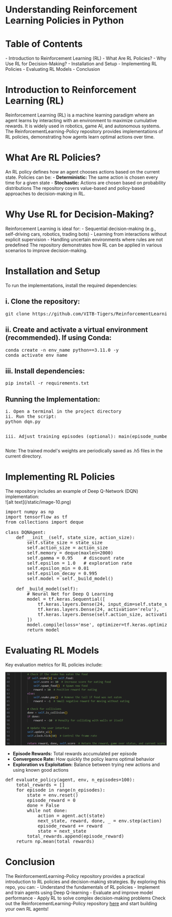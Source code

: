 <br><h1>Understanding Reinforcement Learning Policies in Python</h1>

<h1>Table of Contents</h1>
- Introduction to Reinforcement Learning (RL)
- What Are RL Policies?
- Why Use RL for Decision-Making?
- Installation and Setup
- Implementing RL Policies
- Evaluating RL Models
- Conclusion

<h1>Introduction to Reinforcement Learning (RL)</h1>
Reinforcement Learning (RL) is a machine learning paradigm where an agent learns by interacting with an environment to maximize cumulative rewards. It is widely used in robotics, game AI, and autonomous systems.
The ReinforcementLearning-Policy repository provides implementations of RL policies, demonstrating how agents learn optimal actions over time.

<h1>What Are RL Policies?</h1>
An RL policy defines how an agent chooses actions based on the current state. Policies can be:
- <strong>Deterministic:</strong> The same action is chosen every time for a given state
- <strong>Stochastic:</strong> Actions are chosen based on probability distributions
The repository covers value-based and policy-based approaches to decision-making in RL.

<h1>Why Use RL for Decision-Making?</h1>
Reinforcement Learning is ideal for:
- Sequential decision-making (e.g., self-driving cars, robotics, trading bots)
- Learning from interactions without explicit supervision
- Handling uncertain environments where rules are not predefined
The repository demonstrates how RL can be applied in various scenarios to improve decision-making.

<h1>Installation and Setup</h1>
To run the implementations, install the required dependencies:

<h2>i. Clone the repository:</h2>
<pre>
git clone https://github.com/VITB-Tigers/ReinforcementLearning-Policy
</pre>

<h2>ii. Create and activate a virtual environment (recommended). If using Conda:</h2>
<pre>
conda create -n env_name python==3.11.0 -y
conda activate env_name
</pre>

<h2>iii. Install dependencies:</h2>
<pre>
pip install -r requirements.txt
</pre>

<h2>Running the Implementation:</h2>
<pre>
i. Open a terminal in the project directory
ii. Run the script:
python dqn.py

iii. Adjust training episodes (optional):
main(episode_number=1000)
</pre>
Note: The trained model's weights are periodically saved as .h5 files in the current directory.

<h1>Implementing RL Policies</h1>
The repository includes an example of Deep Q-Network (DQN) implementation:<br>
![alt text](/static/image-10.png)<br>

<pre>
import numpy as np
import tensorflow as tf
from collections import deque

class DQNAgent:
    def __init__(self, state_size, action_size):
        self.state_size = state_size
        self.action_size = action_size
        self.memory = deque(maxlen=2000)
        self.gamma = 0.95    # discount rate
        self.epsilon = 1.0   # exploration rate
        self.epsilon_min = 0.01
        self.epsilon_decay = 0.995
        self.model = self._build_model()
        
    def _build_model(self):
        # Neural Net for Deep Q Learning
        model = tf.keras.Sequential([
            tf.keras.layers.Dense(24, input_dim=self.state_size, activation='relu'),
            tf.keras.layers.Dense(24, activation='relu'),
            tf.keras.layers.Dense(self.action_size, activation='linear')
        ])
        model.compile(loss='mse', optimizer=tf.keras.optimizers.Adam(lr=0.001))
        return model
</pre>

<h1>Evaluating RL Models</h1>
Key evaluation metrics for RL policies include:<br>

![alt text](/static/image-11.png)<br>
- <strong>Episode Rewards:</strong> Total rewards accumulated per episode
- <strong>Convergence Rate:</strong> How quickly the policy learns optimal behavior
- <strong>Exploration vs Exploitation:</strong> Balance between trying new actions and using known good actions

<pre>
def evaluate_policy(agent, env, n_episodes=100):
    total_rewards = []
    for episode in range(n_episodes):
        state = env.reset()
        episode_reward = 0
        done = False
        while not done:
            action = agent.act(state)
            next_state, reward, done, _ = env.step(action)
            episode_reward += reward
            state = next_state
        total_rewards.append(episode_reward)
    return np.mean(total_rewards)
</pre>

<h1>Conclusion</h1>
The ReinforcementLearning-Policy repository provides a practical introduction to RL policies and decision-making strategies. By exploring this repo, you can:
- Understand the fundamentals of RL policies
- Implement and train agents using Deep Q-learning
- Evaluate and improve model performance
- Apply RL to solve complex decision-making problems
Check out the ReinforcementLearning-Policy repository <a href="https://github.com/VITB-Tigers/ReinforcementLearning-Policy">here</a> and start building your own RL agents!